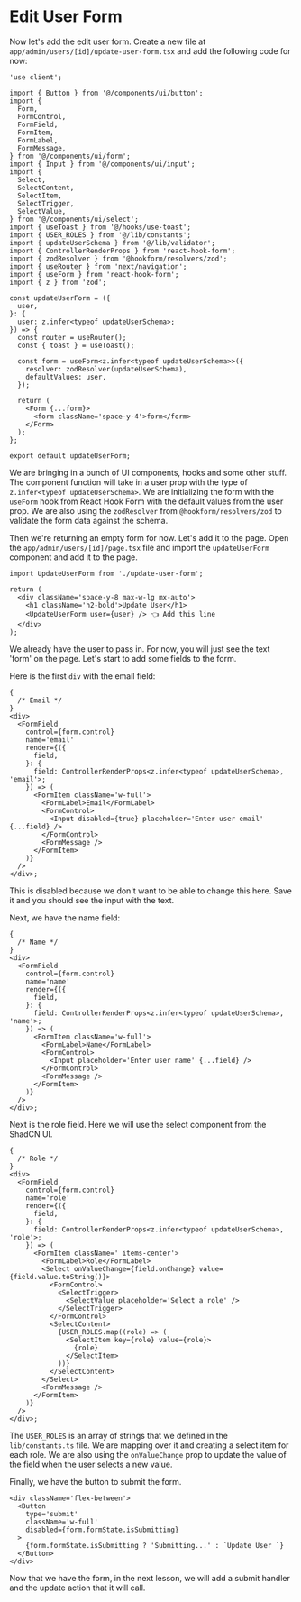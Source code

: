 # Edit User Form

Now let's add the edit user form. Create a new file at `app/admin/users/[id]/update-user-form.tsx` and add the following code for now:

```tsx
'use client';

import { Button } from '@/components/ui/button';
import {
  Form,
  FormControl,
  FormField,
  FormItem,
  FormLabel,
  FormMessage,
} from '@/components/ui/form';
import { Input } from '@/components/ui/input';
import {
  Select,
  SelectContent,
  SelectItem,
  SelectTrigger,
  SelectValue,
} from '@/components/ui/select';
import { useToast } from '@/hooks/use-toast';
import { USER_ROLES } from '@/lib/constants';
import { updateUserSchema } from '@/lib/validator';
import { ControllerRenderProps } from 'react-hook-form';
import { zodResolver } from '@hookform/resolvers/zod';
import { useRouter } from 'next/navigation';
import { useForm } from 'react-hook-form';
import { z } from 'zod';

const updateUserForm = ({
  user,
}: {
  user: z.infer<typeof updateUserSchema>;
}) => {
  const router = useRouter();
  const { toast } = useToast();

  const form = useForm<z.infer<typeof updateUserSchema>>({
    resolver: zodResolver(updateUserSchema),
    defaultValues: user,
  });

  return (
    <Form {...form}>
      <form className='space-y-4'>form</form>
    </Form>
  );
};

export default updateUserForm;
```

We are bringing in a bunch of UI components, hooks and some other stuff. The component function will take in a user prop with the type of `z.infer<typeof updateUserSchema>`. We are initializing the form with the `useForm` hook from React Hook Form with the default values from the user prop. We are also using the `zodResolver` from `@hookform/resolvers/zod` to validate the form data against the schema.

Then we're returning an empty form for now. Let's add it to the page. Open the `app/admin/users/[id]/page.tsx` file and import the `updateUserForm` component and add it to the page.

```tsx
import UpdateUserForm from './update-user-form';
```

```tsx
return (
  <div className='space-y-8 max-w-lg mx-auto'>
    <h1 className='h2-bold'>Update User</h1>
    <UpdateUserForm user={user} /> 👈 Add this line
  </div>
);
```

We already have the user to pass in. For now, you will just see the text 'form' on the page. Let's start to add some fields to the form.

Here is the first `div` with the email field:

```tsx
{
  /* Email */
}
<div>
  <FormField
    control={form.control}
    name='email'
    render={({
      field,
    }: {
      field: ControllerRenderProps<z.infer<typeof updateUserSchema>, 'email'>;
    }) => (
      <FormItem className='w-full'>
        <FormLabel>Email</FormLabel>
        <FormControl>
          <Input disabled={true} placeholder='Enter user email' {...field} />
        </FormControl>
        <FormMessage />
      </FormItem>
    )}
  />
</div>;
```

This is disabled because we don't want to be able to change this here. Save it and you should see the input with the text.

Next, we have the name field:

```tsx
{
  /* Name */
}
<div>
  <FormField
    control={form.control}
    name='name'
    render={({
      field,
    }: {
      field: ControllerRenderProps<z.infer<typeof updateUserSchema>, 'name'>;
    }) => (
      <FormItem className='w-full'>
        <FormLabel>Name</FormLabel>
        <FormControl>
          <Input placeholder='Enter user name' {...field} />
        </FormControl>
        <FormMessage />
      </FormItem>
    )}
  />
</div>;
```

Next is the role field. Here we will use the select component from the ShadCN UI.

```tsx
{
  /* Role */
}
<div>
  <FormField
    control={form.control}
    name='role'
    render={({
      field,
    }: {
      field: ControllerRenderProps<z.infer<typeof updateUserSchema>, 'role'>;
    }) => (
      <FormItem className=' items-center'>
        <FormLabel>Role</FormLabel>
        <Select onValueChange={field.onChange} value={field.value.toString()}>
          <FormControl>
            <SelectTrigger>
              <SelectValue placeholder='Select a role' />
            </SelectTrigger>
          </FormControl>
          <SelectContent>
            {USER_ROLES.map((role) => (
              <SelectItem key={role} value={role}>
                {role}
              </SelectItem>
            ))}
          </SelectContent>
        </Select>
        <FormMessage />
      </FormItem>
    )}
  />
</div>;
```

The `USER_ROLES` is an array of strings that we defined in the `lib/constants.ts` file. We are mapping over it and creating a select item for each role. We are also using the `onValueChange` prop to update the value of the field when the user selects a new value.

Finally, we have the button to submit the form.

```tsx
<div className='flex-between'>
  <Button
    type='submit'
    className='w-full'
    disabled={form.formState.isSubmitting}
  >
    {form.formState.isSubmitting ? 'Submitting...' : `Update User `}
  </Button>
</div>
```

Now that we have the form, in the next lesson, we will add a submit handler and the update action that it will call.
